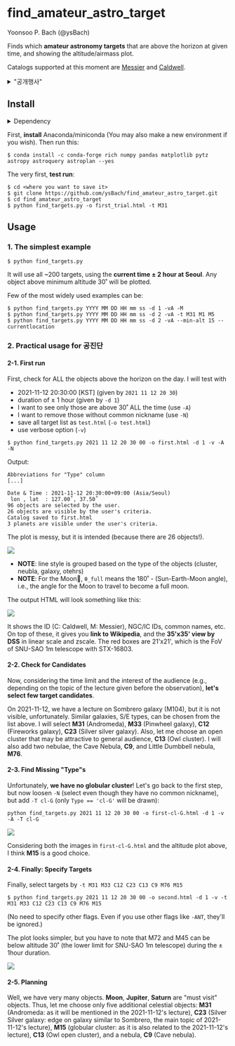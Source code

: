 # find_amateur_astro_target
Yoonsoo P. Bach (@ysBach)

Finds which **amateur astronomy targets** that are above the horizon at given time, and showing the altitude/airmass plot.

Catalogs supported at this moment are [Messier](https://en.wikipedia.org/wiki/Messier_object) and [Caldwell](https://en.wikipedia.org/wiki/Caldwell_catalogue).



<details><summary>"공개행사"</summary>

This work is derived from the "**서울대학교 천문대 공개행사**" (by SNU astro), a subproject of "**서울대학교 연구성과사회환원 프로그램**" (by SNU)

* "SNU": Seoul National University, South Korea
* "astro": Department of Physics and Astronomy, Astronomy program

Therefore, the default location/timezone is at Seoul, South Korea.

</details>




## Install 

<details> 
<summary> Dependency </summary>
You need:

* python 3.6+
* pytz
* numpy
* pandas
* astropy
* astroquery
* **astroplan**
* matplotlib
* rich (optional)

</details>

First, **install** Anaconda/miniconda (You may also make a new environment if you wish). Then run this:

```
$ conda install -c conda-forge rich numpy pandas matplotlib pytz astropy astroquery astroplan --yes
```



The very first, **test run**:

```
$ cd <where you want to save it>
$ git clone https://github.com/ysBach/find_amateur_astro_target.git
$ cd find_amateur_astro_target
$ python find_targets.py -o first_trial.html -t M31
```



## Usage

### 1. The simplest example

```
$ python find_targets.py
```

It will use all ~200 targets, using the **current time ± 2 hour at Seoul**. Any object above minimum altitude 30˚ will be plotted.



Few of the most widely used examples can be:

```
$ python find_targets.py YYYY MM DD HH mm ss -d 1 -vA -M
$ python find_targets.py YYYY MM DD HH mm ss -d 2 -vA -t M31 M1 M5
$ python find_targets.py YYYY MM DD HH mm ss -d 2 -vA --min-alt 15 --currentlocation
```





### 2. Practical usage for 공진단

#### 2-1. First run

First, check for ALL the objects above the horizon on the day. I will test with 

* 2021-11-12 20:30:00 [KST] (given by ``2021 11 12 20 30``) 
* duration of ± 1 hour (given by `-d 1`)
* I want to see only those are above 30˚ ALL the time (use `-A`)
* I want to remove those without common nickname (use `-N`)
* save all target list as ``test.html`` (`-o test.html`)
* use verbose option (`-v`)

```
$ python find_targets.py 2021 11 12 20 30 00 -o first.html -d 1 -v -A -N
```

Output:

```
Abbreviations for "Type" column
[...]

Date & Time : 2021-11-12 20:30:00+09:00 (Asia/Seoul)
 lon , lat  : 127.00˚, 37.50˚
96 objects are selected by the user.
26 objects are visible by the user's criteria.
Catalog saved to first.html
3 planets are visible under the user's criteria.
```

The plot is messy, but it is intended (because there are 26 objects!).

![](examples/Figure_1.png)

* **NOTE**: line style is grouped based on the type of the objects (cluster, neubla, galaxy, otehrs)
* **NOTE**: For the Moon, ``θ_full`` means the 180˚ - (Sun-Earth-Moon angle), i.e., the angle for the Moon to travel to become a full moon.

The output HTML will look something like this:

![](examples/Figure_2.png)

It shows the ID (C: Caldwell, M: Messier), NGC/IC IDs, common names, etc. On top of these, it gives you **link to Wikipedia**, and the **35'x35' view by DSS** in linear scale and zscale. The red boxes are 21'x21', which is the FoV of SNU-SAO 1m telescope with STX-16803.



#### 2-2. Check for Candidates

Now, considering the time limit and the interest of the audience (e.g., depending on the topic of the lecture given before the observation), **let's select few target candidates**. 

On 2021-11-12, we have a lecture on Sombrero galaxy (M104), but it is not visible, unfortunately. Similar galaxies, S/E types, can be chosen from the list above. I will select **M31** (Andromeda), **M33** (Pinwheel galaxy), **C12** (Fireworks galaxy), **C23** (Silver silver galaxy). Also, let me choose an open cluster that may be attractive to general audience, **C13** (Owl cluster). I will also add two nebulae, the Cave Nebula, **C9**, and Little Dumbbell nebula, **M76**.



#### 2-3. Find Missing "Type"s

Unfortunately, **we have no globular cluster**! Let's go back to the first step, but now loosen `-N` (select even though they have no common nickname), but add `-T cl-G` (only ``Type == 'cl-G'`` will be drawn):

```
python find_targets.py 2021 11 12 20 30 00 -o first-cl-G.html -d 1 -v -A -T cl-G
```

![](examples/Figure_1-2.png)

Considering both the images in `first-cl-G.html` and the altitude plot above, I think **M15** is a good choice.



#### 2-4. Finally: Specify Targets

Finally, select targets by `-t M31 M33 C12 C23 C13 C9 M76 M15`

```
$ python find_targets.py 2021 11 12 20 30 00 -o second.html -d 1 -v -t M31 M33 C12 C23 C13 C9 M76 M15
```

(No need to specify other flags. Even if you use other flags like `-ANT`, they'll be ignored.)

The plot looks simpler, but you have to note that M72 and M45 can be below altitude 30˚ (the lower limit for SNU-SAO 1m telescope) during the ± 1hour duration.

![](examples/Figure_3.png)

#### 2-5. Planning

Well, we have very many objects. **Moon**, **Jupiter**, **Saturn** are "must visit" objects. Thus, let me choose only five additional celestial objects: **M31** (Andromeda: as it will be mentioned in the 2021-11-12's lecture), **C23** (Silver Silver galaxy: edge on galaxy similar to Sombrero, the main topic of 2021-11-12's lecture), **M15** (globular cluster: as it is also related to the 2021-11-12's lecture), **C13** (Owl open cluster), and a nebula, **C9** (Cave nebula). 

